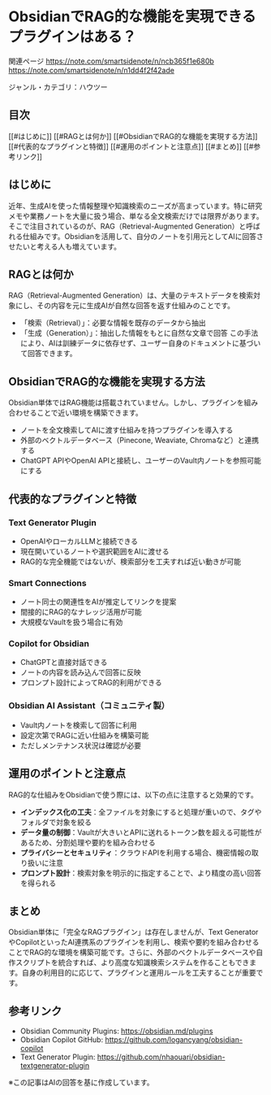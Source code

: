 # ObsidianでRAG的な機能を実現できるプラグインはある？

関連ページ
https://note.com/smartsidenote/n/ncb365f1e680b
https://note.com/smartsidenote/n/n1dd4f2f42ade

ジャンル・カテゴリ：ハウツー

## 目次
[[#はじめに]]
[[#RAGとは何か]]
[[#ObsidianでRAG的な機能を実現する方法]]
[[#代表的なプラグインと特徴]]
[[#運用のポイントと注意点]]
[[#まとめ]]
[[#参考リンク]]

## はじめに
近年、生成AIを使った情報整理や知識検索のニーズが高まっています。特に研究メモや業務ノートを大量に扱う場合、単なる全文検索だけでは限界があります。そこで注目されているのが、RAG（Retrieval-Augmented Generation）と呼ばれる仕組みです。Obsidianを活用して、自分のノートを引用元としてAIに回答させたいと考える人も増えています。

## RAGとは何か
RAG（Retrieval-Augmented Generation）は、大量のテキストデータを検索対象にし、その内容を元に生成AIが自然な回答を返す仕組みのことです。
- 「検索（Retrieval）」：必要な情報を既存のデータから抽出
- 「生成（Generation）」：抽出した情報をもとに自然な文章で回答
この手法により、AIは訓練データに依存せず、ユーザー自身のドキュメントに基づいて回答できます。

## ObsidianでRAG的な機能を実現する方法
Obsidian単体ではRAG機能は搭載されていません。しかし、プラグインを組み合わせることで近い環境を構築できます。
- ノートを全文検索してAIに渡す仕組みを持つプラグインを導入する
- 外部のベクトルデータベース（Pinecone, Weaviate, Chromaなど）と連携する
- ChatGPT APIやOpenAI APIと接続し、ユーザーのVault内ノートを参照可能にする

## 代表的なプラグインと特徴
### Text Generator Plugin
- OpenAIやローカルLLMと接続できる
- 現在開いているノートや選択範囲をAIに渡せる
- RAG的な完全機能ではないが、検索部分を工夫すれば近い動きが可能

### Smart Connections
- ノート同士の関連性をAIが推定してリンクを提案
- 間接的にRAG的なナレッジ活用が可能
- 大規模なVaultを扱う場合に有効

### Copilot for Obsidian
- ChatGPTと直接対話できる
- ノートの内容を読み込んで回答に反映
- プロンプト設計によってRAG的利用ができる

### Obsidian AI Assistant（コミュニティ製）
- Vault内ノートを検索して回答に利用
- 設定次第でRAGに近い仕組みを構築可能
- ただしメンテナンス状況は確認が必要

## 運用のポイントと注意点
RAG的な仕組みをObsidianで使う際には、以下の点に注意すると効果的です。
- **インデックス化の工夫**：全ファイルを対象にすると処理が重いので、タグやフォルダで対象を絞る
- **データ量の制御**：Vaultが大きいとAPIに送れるトークン数を超える可能性があるため、分割処理や要約を組み合わせる
- **プライバシーとセキュリティ**：クラウドAPIを利用する場合、機密情報の取り扱いに注意
- **プロンプト設計**：検索対象を明示的に指定することで、より精度の高い回答を得られる

## まとめ
Obsidian単体に「完全なRAGプラグイン」は存在しませんが、Text GeneratorやCopilotといったAI連携系のプラグインを利用し、検索や要約を組み合わせることでRAG的な環境を構築可能です。さらに、外部のベクトルデータベースや自作スクリプトを統合すれば、より高度な知識検索システムを作ることもできます。自身の利用目的に応じて、プラグインと運用ルールを工夫することが重要です。

## 参考リンク
- Obsidian Community Plugins: https://obsidian.md/plugins
- Obsidian Copilot GitHub: https://github.com/logancyang/obsidian-copilot
- Text Generator Plugin: https://github.com/nhaouari/obsidian-textgenerator-plugin

※この記事はAIの回答を基に作成しています。
